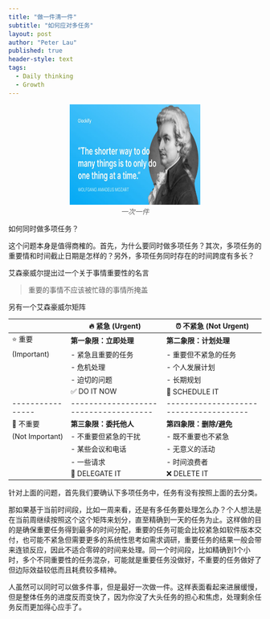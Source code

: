 ```yaml
---
title: "做一件清一件"
subtitle: "如何应对多任务"
layout: post
author: "Peter Lau"
published: true
header-style: text
tags:
  - Daily thinking
  - Growth
---
```


<figure style="text-align: center">
    <img class="One at a time" src="/img/Mozzart.jpg" width="260" height="200">
    <figcaption style="font-style: italic; color: #666;">一次一件</figcaption>
</figure>

如何同时做多项任务？

这个问题本身是值得商榷的。首先，为什么要同时做多项任务？其次，多项任务的重要情和时间截止日期是怎样的？另外，多项任务同时存在的时间跨度有多长？

艾森豪威尔提出过一个关于事情重要性的名言

>重要的事情不应该被忙碌的事情所掩盖

另有一个艾森豪威尔矩阵

|                | 🔥 紧急 (Urgent)                     | ⏰ 不紧急 (Not Urgent)                |
|----------------|-------------------------------------|--------------------------------------|
| ⭐ 重要        | **第一象限：立即处理**              | **第二象限：计划处理**               |
| (Important)    | - 紧急且重要的任务                  | - 重要但不紧急的任务                 |
|                | - 危机处理                          | - 个人发展计划                       |
|                | - 迫切的问题                        | - 长期规划                           |
|                | ✅ DO IT NOW                        | 📅 SCHEDULE IT                       |
|----------------|-------------------------------------|--------------------------------------|
| 📌 不重要      | **第三象限：委托他人**              | **第四象限：删除/避免**              |
| (Not Important)| - 不重要但紧急的干扰                | - 既不重要也不紧急                   |
|                | - 某些会议和电话                    | - 无意义的活动                       |
|                | - 一些请求                          | - 时间浪费者                         |
|                | 👥 DELEGATE IT                      | ❌ DELETE IT                         |


针对上面的问题，首先我们要确认下多项任务中，任务有没有按照上面的去分类。

那如果基于当前时间段，比如一周来看，还是有多任务要处理怎么办？个人想法是在当前周继续按照这个这个矩阵来划分，直至精确到一天的任务为止。这样做的目的是确保重要任务得到最多的时间分配，重要的任务可能会比较紧急如软件版本交付，也可能不紧急但需要更多的系统性思考如需求调研，重要任务的结果一般会带来连锁反应，因此不适合零碎的时间来处理。同一个时间段，比如精确到1个小时，多个不同重要性的任务混杂，可能就是重要任务没做好，不重要的任务做好了但边际效益较低而且耗费较多精神。

人虽然可以同时可以做多件事，但是最好一次做一件。这样表面看起来进展缓慢，但是整体任务的进度反而变快了，因为你没了大头任务的担心和焦虑，处理剩余任务反而更加得心应手了。

